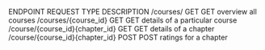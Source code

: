ENDPOINT                            REQUEST TYPE            DESCRIPTION
/courses/                              GET                   GET overview all courses
/courses/{course_id}                   GET                   GET details of a particular course
/course/{course_id}{chapter_id}        GET                   GET details of a chapter
/course/{course_id}{chapter_id}        POST                  POST ratings for a chapter
